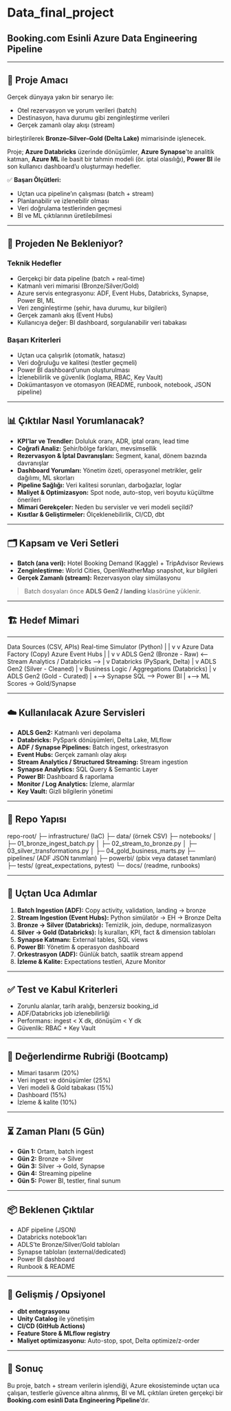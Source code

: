 

# Data_final_project  
## Booking.com Esinli Azure Data Engineering Pipeline  

---

## 📌 Proje Amacı  

Gerçek dünyaya yakın bir senaryo ile:  

- Otel rezervasyon ve yorum verileri (batch)  
- Destinasyon, hava durumu gibi zenginleştirme verileri  
- Gerçek zamanlı olay akışı (stream)  

birleştirilerek **Bronze–Silver–Gold (Delta Lake)** mimarisinde işlenecek.  

Proje; **Azure Databricks** üzerinde dönüşümler, **Azure Synapse**’te analitik katman, **Azure ML** ile basit bir tahmin modeli (ör. iptal olasılığı), **Power BI** ile son kullanıcı dashboard’u oluşturmayı hedefler.  

✅ **Başarı Ölçütleri:**  
- Uçtan uca pipeline’ın çalışması (batch + stream)  
- Planlanabilir ve izlenebilir olması  
- Veri doğrulama testlerinden geçmesi  
- BI ve ML çıktılarının üretilebilmesi  

---

## 🎯 Projeden Ne Bekleniyor?  

### Teknik Hedefler  
- Gerçekçi bir data pipeline (batch + real-time)  
- Katmanlı veri mimarisi (Bronze/Silver/Gold)  
- Azure servis entegrasyonu: ADF, Event Hubs, Databricks, Synapse, Power BI, ML  
- Veri zenginleştirme (şehir, hava durumu, kur bilgileri)  
- Gerçek zamanlı akış (Event Hubs)  
- Kullanıcıya değer: BI dashboard, sorgulanabilir veri tabakası  

### Başarı Kriterleri  
- Uçtan uca çalışırlık (otomatik, hatasız)  
- Veri doğruluğu ve kalitesi (testler geçmeli)  
- Power BI dashboard’unun oluşturulması  
- İzlenebilirlik ve güvenlik (loglama, RBAC, Key Vault)  
- Dokümantasyon ve otomasyon (README, runbook, notebook, JSON pipeline)  

---

## 📊 Çıktılar Nasıl Yorumlanacak?  

- **KPI’lar ve Trendler:** Doluluk oranı, ADR, iptal oranı, lead time  
- **Coğrafi Analiz:** Şehir/bölge farkları, mevsimsellik  
- **Rezervasyon & İptal Davranışları:** Segment, kanal, dönem bazında davranışlar  
- **Dashboard Yorumları:** Yönetim özeti, operasyonel metrikler, gelir dağılımı, ML skorları  
- **Pipeline Sağlığı:** Veri kalitesi sorunları, darboğazlar, loglar  
- **Maliyet & Optimizasyon:** Spot node, auto-stop, veri boyutu küçültme önerileri  
- **Mimari Gerekçeler:** Neden bu servisler ve veri modeli seçildi?  
- **Kısıtlar & Geliştirmeler:** Ölçeklenebilirlik, CI/CD, dbt  

---

## 🗂️ Kapsam ve Veri Setleri  

- **Batch (ana veri):** Hotel Booking Demand (Kaggle) + TripAdvisor Reviews  
- **Zenginleştirme:** World Cities, OpenWeatherMap snapshot, kur bilgileri  
- **Gerçek Zamanlı (stream):** Rezervasyon olay simülasyonu  

> Batch dosyaları önce **ADLS Gen2 / landing** klasörüne yüklenir.  

---

## 🏗️ Hedef Mimari  

---


Data Sources (CSV, APIs) Real-time Simulator (Python)
| |
v v
Azure Data Factory (Copy) Azure Event Hubs
| |
v v
ADLS Gen2 (Bronze - Raw) <—— Stream Analytics / Databricks ——>
|
v
Databricks (PySpark, Delta)
|
v
ADLS Gen2 (Silver - Cleaned)
|
v
Business Logic / Aggregations (Databricks)
|
v
ADLS Gen2 (Gold - Curated)
|
+——> Synapse SQL ——> Power BI
|
+——> ML Scores → Gold/Synapse

---

## ☁️ Kullanılacak Azure Servisleri  

- **ADLS Gen2:** Katmanlı veri depolama  
- **Databricks:** PySpark dönüşümleri, Delta Lake, MLflow  
- **ADF / Synapse Pipelines:** Batch ingest, orkestrasyon  
- **Event Hubs:** Gerçek zamanlı olay akışı  
- **Stream Analytics / Structured Streaming:** Stream ingestion  
- **Synapse Analytics:** SQL Query & Semantic Layer  
- **Power BI:** Dashboard & raporlama  
- **Monitor / Log Analytics:** İzleme, alarmlar  
- **Key Vault:** Gizli bilgilerin yönetimi  

---

## 📁 Repo Yapısı  


repo-root/
├─ infrastructure/ (IaC)
├─ data/ (örnek CSV)
├─ notebooks/
│ ├─ 01_bronze_ingest_batch.py
│ ├─ 02_stream_to_bronze.py
│ ├─ 03_silver_transformations.py
│ ├─ 04_gold_business_marts.py
├─ pipelines/ (ADF JSON tanımları)
├─ powerbi/ (pbix veya dataset tanımları)
├─ tests/ (great_expectations, pytest)
└─ docs/ (readme, runbooks)


---

## 🔄 Uçtan Uca Adımlar  

1. **Batch Ingestion (ADF):** Copy activity, validation, landing → bronze  
2. **Stream Ingestion (Event Hubs):** Python simülatör → EH → Bronze Delta  
3. **Bronze → Silver (Databricks):** Temizlik, join, dedupe, normalizasyon  
4. **Silver → Gold (Databricks):** İş kuralları, KPI, fact & dimension tabloları  
5. **Synapse Katmanı:** External tables, SQL views  
6. **Power BI:** Yönetim & operasyon dashboard  
7. **Orkestrasyon (ADF):** Günlük batch, saatlik stream append  
8. **İzleme & Kalite:** Expectations testleri, Azure Monitor  

---

## ✅ Test ve Kabul Kriterleri  

- Zorunlu alanlar, tarih aralığı, benzersiz booking_id  
- ADF/Databricks job izlenebilirliği  
- Performans: ingest < X dk, dönüşüm < Y dk  
- Güvenlik: RBAC + Key Vault  

---

## 📝 Değerlendirme Rubriği (Bootcamp)  

- Mimari tasarım (20%)  
- Veri ingest ve dönüşümler (25%)  
- Veri modeli & Gold tabakası (15%)  
- Dashboard (15%)  
- İzleme & kalite (10%)  

---

## ⏳ Zaman Planı (5 Gün)  

- **Gün 1:** Ortam, batch ingest  
- **Gün 2:** Bronze → Silver  
- **Gün 3:** Silver → Gold, Synapse  
- **Gün 4:** Streaming pipeline  
- **Gün 5:** Power BI, testler, final sunum  

---

## 📦 Beklenen Çıktılar  

- ADF pipeline (JSON)  
- Databricks notebook’ları  
- ADLS’te Bronze/Silver/Gold tabloları  
- Synapse tabloları (external/dedicated)  
- Power BI dashboard  
- Runbook & README  

---

## 🚀 Gelişmiş / Opsiyonel  

- **dbt entegrasyonu**  
- **Unity Catalog** ile yönetişim  
- **CI/CD (GitHub Actions)**  
- **Feature Store & MLflow registry**  
- **Maliyet optimizasyonu:** Auto-stop, spot, Delta optimize/z-order  

---

## 🎯 Sonuç  

Bu proje, batch + stream verilerin işlendiği, Azure ekosisteminde uçtan uca çalışan, testlerle güvence altına alınmış, BI ve ML çıktıları üreten gerçekçi bir **Booking.com esinli Data Engineering Pipeline**’dır.  
